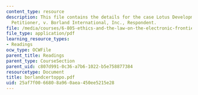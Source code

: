 ```yaml
---
content_type: resource
description: This file contains the details for the case Lotus Development Corporation,
  Petitioner, v. Borland International, Inc., Respondent.
file: /media/courses/6-805-ethics-and-the-law-on-the-electronic-frontier-fall-2005/25af7f0066808a960aea450ee5215e28_borlandcertoppo.pdf
file_type: application/pdf
learning_resource_types:
- Readings
ocw_type: OCWFile
parent_title: Readings
parent_type: CourseSection
parent_uid: c807d991-0c36-a7b6-1022-b5e758877384
resourcetype: Document
title: borlandcertoppo.pdf
uid: 25af7f00-6680-8a96-0aea-450ee5215e28
---
```

